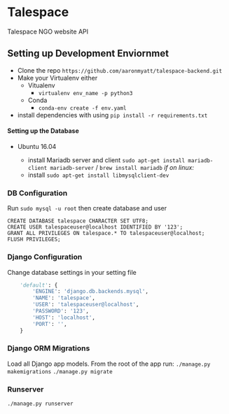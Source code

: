 
# Talespace
Talespace NGO website API

## Setting up Development Enviornmet

* Clone the repo `https://github.com/aaronmyatt/talespace-backend.git`
* Make your Virtualenv either
    * Vitualenv
        * `virtualenv env_name -p python3`
    * Conda
        * `conda-env create -f env.yaml`
* install dependencies with using `pip install -r requirements.txt`

#### Setting up the Database

 * Ubuntu 16.04

    * install Mariadb server and client `sudo apt-get install mariadb-client mariadb-server` / `brew install mariadb`
    *if on linux:*
    * install `sudo apt-get install libmysqlclient-dev`

### DB Configuration

Run `sudo mysql -u root` then create database and user

```
CREATE DATABASE talespace CHARACTER SET UTF8;
CREATE USER talespaceuser@localhost IDENTIFIED BY '123';
GRANT ALL PRIVILEGES ON talespace.* TO talespaceuser@localhost;
FLUSH PRIVILEGES;
```

### Django Configuration

Change database settings in your setting file

```Python
    'default': {
        'ENGINE': 'django.db.backends.mysql',
        'NAME': 'talespace',
        'USER': 'talespaceuser@localhost',
        'PASSWORD': '123',
        'HOST': 'localhost',
        'PORT': '',
    }
```

### Django ORM Migrations

Load all Django app models. From the root of the app run:
`./manage.py makemigrations`
`./manage.py migrate`

### Runserver
`./manage.py runserver`
